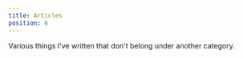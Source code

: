 ```yaml
---
title: Articles
position: 6
---
```

Various things I've written that don't belong under another category.